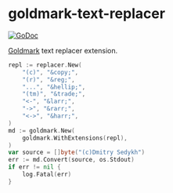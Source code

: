 # goldmark-text-replacer

[![GoDoc](https://godoc.org/github.com/mdigger/goldmark-text-replacer?status.svg)](https://godoc.org/github.com/mdigger/goldmark-text-replacer)

[Goldmark](https://github.com/yuin/goldmark) text replacer extension.

```go
repl := replacer.New(
    "(c)", "&copy;",
    "(r)", "&reg;",
    "...", "&hellip;",
    "(tm)", "&trade;",
    "<-", "&larr;",
    "->", "&rarr;",
    "<->", "&harr;",
)
md := goldmark.New(
    goldmark.WithExtensions(repl),
)
var source = []byte("(c)Dmitry Sedykh")
err := md.Convert(source, os.Stdout)
if err != nil {
    log.Fatal(err)
}
```
